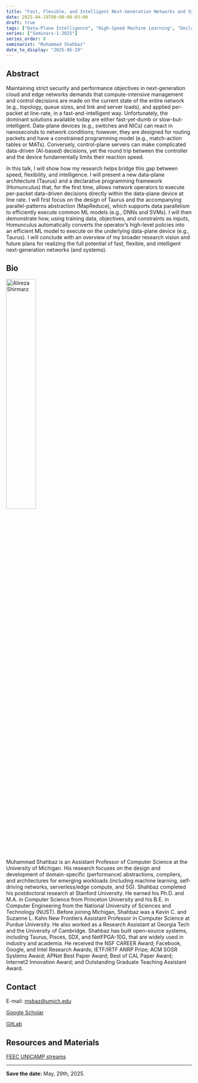 ```yaml
---
title: "Fast, Flexible, and Intelligent Next-Generation Networks and Systems"
date: 2025-04-19T00:00:00-03:00
draft: true
tags: ["Data-Plane Intelligence", "High-Speed Machine Learning", "Declarative Network Programming"]
series: ["Seminars-1-2025"]
series_order: 8
seminarist: "Muhammad Shahbaz"
date_to_display: "2025-05-29"
---
```


## Abstract

Maintaining strict security and performance objectives in next-generation cloud and edge networks demands that compute-intensive management and control decisions are made on the current state of the entire network (e.g., topology, queue sizes, and link and server loads), and applied per-packet at line-rate, in a fast-and-intelligent way. Unfortunately, the dominant solutions available today are either fast-yet-dumb or slow-but-intelligent. Data-plane devices (e.g., switches and NICs) can react in nanoseconds to network conditions; however, they are designed for routing packets and have a constrained programming model (e.g., match-action tables or MATs). Conversely, control-plane servers can make complicated data-driven (AI-based) decisions, yet the round trip between the controller and the device fundamentally limits their reaction speed. 

In this talk, I will show how my research helps bridge this gap between speed, flexibility, and intelligence. I will present a new data-plane architecture (Taurus) and a declarative programming framework (Homunculus) that, for the first time, allows network operators to execute per-packet data-driven decisions directly within the data-plane device at line rate. I will first focus on the design of Taurus and the accompanying parallel-patterns abstraction (MapReduce), which supports data parallelism to efficiently execute common ML models (e.g., DNNs and SVMs). I will then demonstrate how, using training data, objectives, and constraints as inputs, Homunculus automatically converts the operator’s high-level policies into an efficient ML model to execute on the underlying data-plane device (e.g., Taurus). I will conclude with an overview of my broader research vision and future plans for realizing the full potential of fast, flexible, and intelligent next-generation networks (and systems).

## Bio

<img alt="Alireza Shirmarz" src="/seminars/seminars-1-2025/999/muhammad-shahbaz.png" style="width: 40%; height: 160x;">

Muhammad Shahbaz is an Assistant Professor of Computer Science at the University of Michigan. His research focuses on the design and development of domain-specific (performance) abstractions, compilers, and architectures for emerging workloads (including machine learning, self-driving networks, serverless/edge compute, and 5G). Shahbaz completed his postdoctoral research at Stanford University. He earned his Ph.D. and M.A. in Computer Science from Princeton University and his B.E. in Computer Engineering from the National University of Sciences and Technology (NUST). Before joining Michigan, Shahbaz was a Kevin C. and Suzanne L. Kahn New Frontiers Assistant Professor in Computer Science at Purdue University. He also worked as a Research Assistant at Georgia Tech and the University of Cambridge. Shahbaz has built open-source systems, including Taurus, Pisces, SDX, and NetFPGA-10G, that are widely used in industry and academia. He received the NSF CAREER Award; Facebook, Google, and Intel Research Awards; IETF/IRTF ANRP Prize; ACM SOSR Systems Award; APNet Best Paper Award; Best of CAL Paper Award; Internet2 Innovation Award; and Outstanding Graduate Teaching Assistant Award.


## Contact
E-mail: msbaz@umich.edu

[Google Scholar](https://scholar.google.com/citations?user=UhWjpNMAAAAJ&hl=en)

[GitLab](https://mshahbaz.gitlab.io/)



## Resources and Materials

[FEEC UNICAMP streams](https://www.youtube.com/@feec-unicamp/streams)

<!--
<iframe width="560" height="315" src="https://www.youtube.com/embed/lMptr7rmdco" title="YouTube video player" frameborder="0" allow="accelerometer; autoplay; clipboard-write; encrypted-media; gyroscope; picture-in-picture; web-share" allowfullscreen></iframe>
-->

--- 
**Save the date:**  May, 29th, 2025.
